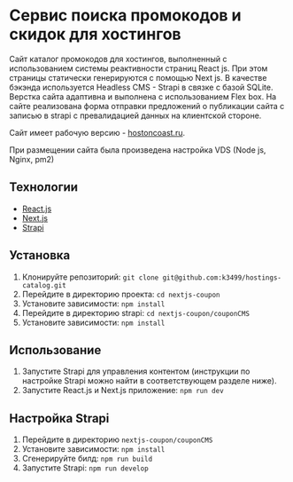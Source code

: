 # Сервис поиска промокодов и скидок для хостингов

Сайт каталог промокодов для хостингов, выполненный с использованием системы реактивности страниц React js. При этом страницы статически генерируются с помощью Next js. В качестве бэкэнда используется Headless CMS - Strapi в связке с базой SQLite. Верстка сайта адаптивна и выполнена с использованием Flex box. На сайте реализована форма отправки предложений о публикации сайта с записью в strapi с превалидацией данных на клиентской стороне.

Сайт имеет рабочую версию - [hostoncoast.ru](https://hostoncoast.ru/).

При размещении сайта была произведена настройка VDS (Node js, Nginx, pm2)

## Технологии

- [React.js](https://reactjs.org/)
- [Next.js](https://nextjs.org/)
- [Strapi](https://strapi.io/)

## Установка

1. Клонируйте репозиторий: `git clone git@github.com:k3499/hostings-catalog.git`
2. Перейдите в директорию проекта: `cd nextjs-coupon`
3. Установите зависимости: `npm install`
4. Перейдите в директорию strapi: `cd nextjs-coupon/couponCMS`
5. Установите зависимости: `npm install`

## Использование

1. Запустите Strapi для управления контентом (инструкции по настройке Strapi можно найти в соответствующем разделе ниже).
2. Запустите React.js и Next.js приложение: `npm run dev`

## Настройка Strapi

1. Перейдите в директорию `nextjs-coupon/couponCMS`
2. Установите зависимости: `npm install`
3. Сгенерируйте билд: `npm run build`
4. Запустите Strapi: `npm run develop`
